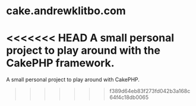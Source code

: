 # cake.andrewklitbo.com
<<<<<<< HEAD
A small personal project to play around with the CakePHP framework.
=======
A small personal project to play around with CakePHP.
>>>>>>> f389d64eb83f273fd042b3a168c64f4c18db0065
